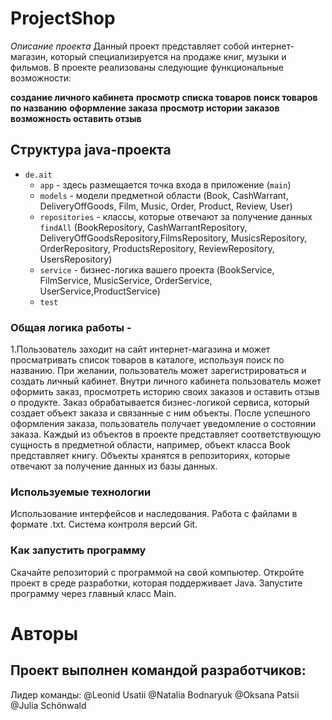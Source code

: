 # ProjectShop

*Описание проекта*
Данный проект представляет собой интернет-магазин,
который специализируется на продаже книг, музыки и фильмов. 
В проекте реализованы следующие функциональные возможности:

**создание личного кабинета**
**просмотр списка товаров**
**поиск товаров по названию**
**оформление заказа**
**просмотр истории заказов**
**возможность оставить отзыв**

## Структура java-проекта

* `de.ait`
    * `app` - здесь размещается точка входа в приложение (`main`)
    * `models` - модели предметной области (Book, CashWarrant, DeliveryOffGoods, Film, Music, Order, Product, Review, User)
    * `repositories` - классы, которые отвечают за получение данных `findAll` 
         (BookRepository, CashWarrantRepository, DeliveryOffGoodsRepository,FilmsRepository, MusicsRepository, 
          OrderRepository, ProductsRepository, ReviewRepository, UsersRepository)
    * `service` - бизнес-логика вашего проекта (BookService, FilmService, MusicService, OrderService, UserService,ProductService) 
    *  `test`

### Общая логика работы -
1.Пользователь заходит на сайт интернет-магазина и может просматривать список товаров в каталоге, используя поиск по названию.
При желании, пользователь может зарегистрироваться и создать личный кабинет. 
Внутри личного кабинета пользователь может оформить заказ, просмотреть историю своих заказов и оставить отзыв о продукте.
Заказ обрабатывается бизнес-логикой сервиса, который создает объект заказа и связанные с ним объекты. 
После успешного оформления заказа, пользователь получает уведомление о состоянии заказа.
Каждый из объектов в проекте представляет соответствующую сущность в предметной области, например, объект класса Book представляет книгу.
Объекты хранятся в репозиториях, которые отвечают за получение данных из базы данных.

### Используемые технологии
Использование интерфейсов и наследования.
Работа с файлами в формате .txt.
Система контроля версий Git.

### Как запустить программу
Скачайте репозиторий с программой на свой компьютер.
Откройте проект в среде разработки, которая поддерживает Java.
Запустите программу через главный класс Main.


# Авторы
## Проект выполнен командой разработчиков:

Лидер команды:  @Leonid Usatii
@Natalia Bodnaryuk
@Oksana Patsii
@Julia Schönwald